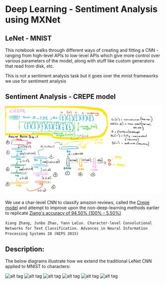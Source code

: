 # Deep Learning - Sentiment Analysis using MXNet

## LeNet - MNIST

This notebook walks through different ways of creating and fitting a CNN - ranging from high-level APIs to low-level APIs which give more control over various parameters of the model, along with stuff like custom generators that read from disk, etc.

This is not a sentiment analysis task but it goes over the mnist frameworks we use for sentiment analysis

## Sentiment Analysis - CREPE model

![alt tag](pics/crepe.png)

We use a char-level CNN to classify amazon reviews, called the [Crepe model](https://github.com/zhangxiangxiao/Crepe) and attempt to improve upon the non-deep-learning methods earlier to replicate [Ziang's accuracy of 94.50% (100% - 5.50%)](http://arxiv.org/abs/1509.01626)

```Xiang Zhang, Junbo Zhao, Yann LeCun. Character-level Convolutional Networks for Text Classification. Advances in Neural Information Processing Systems 28 (NIPS 2015)```

## Description:

The below diagrams illustrate how we extend the traditional LeNet CNN applied to MNIST to characters:

![alt tag](pics/char_sen_1.png)
![alt tag](pics/char_sen_2.png)
![alt tag](pics/char_sen_3.png)
![alt tag](pics/char_sen_4.png)
![alt tag](pics/char_sen_5.png)
![alt tag](pics/char_sen_6.png)
